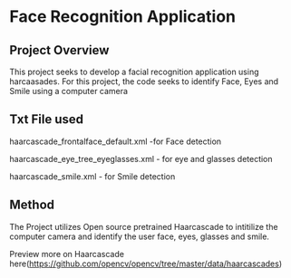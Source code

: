 # Face Recognition Application

## Project Overview
This project seeks to develop a facial recognition application using harcaasades. For this project, the code seeks to identify Face, Eyes and Smile using a computer camera

## Txt File used
haarcascade_frontalface_default.xml -for Face detection

haarcascade_eye_tree_eyeglasses.xml - for eye and glasses detection

haarcascade_smile.xml - for Smile detection

## Method
The Project utilizes Open source pretrained Haarcascade to intitilize the computer camera and identify the user face, eyes, glasses and smile. 

Preview more on Haarcascade here(https://github.com/opencv/opencv/tree/master/data/haarcascades)
